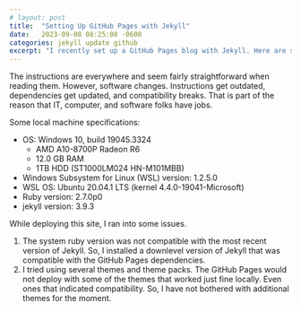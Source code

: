 ```yaml
---
# layout: post
title:  "Setting Up GitHub Pages with Jekyll"
date:   2023-09-08 08:25:00 -0600
categories: jekyll update github
excerpt: "I recently set up a GitHub Pages blog with Jekyll. Here are some thoughts."
---
```

The instructions are everywhere and seem fairly straightforward when reading them. However, software changes. Instructions get outdated, dependencies get updated, and compatibility breaks. That is part of the reason that IT, computer, and software folks have jobs.

Some local machine specifications:
  * OS: Windows 10, build 19045.3324
    * AMD A10-8700P Radeon R6
    * 12.0 GB RAM
    * 1TB HDD (ST1000LM024 HN-M101MBB)
  * Windows Subsystem for Linux (WSL) version: 1.2.5.0
  * WSL OS: Ubuntu 20.04.1 LTS (kernel 4.4.0-19041-Microsoft)
  * Ruby version: 2.7.0p0
  * jekyll version: 3.9.3

While deploying this site, I ran into some issues. 
  1. The system ruby version was not compatible with the most recent version of Jekyll. So, I installed a downlevel version of Jekyll that was compatible with the GitHub Pages dependencies.
  1. I tried using several themes and theme packs. The GitHub Pages would not deploy with some of the themes that worked just fine locally. Even ones that indicated compatibility. So, I have not bothered with additional themes for the moment.
